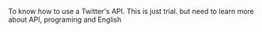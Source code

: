 To know how to use a Twitter's API.
This is just trial.
but need to learn more about API, programing and English
